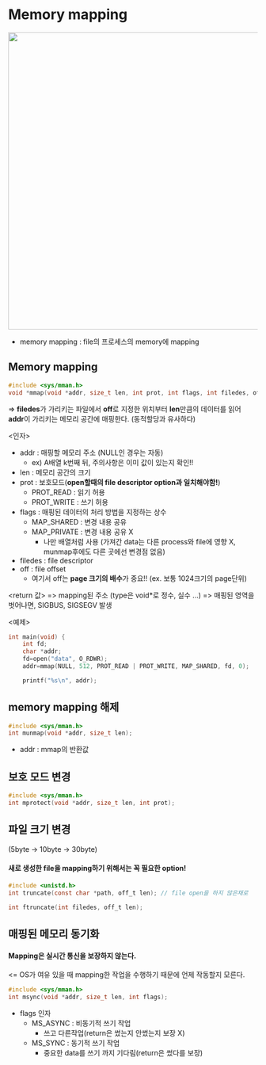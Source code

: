 # Memory mapping
<img src="https://lh3.googleusercontent.com/U_f2jiVqweb8QhfRElchZhGNoCnbaLjGXrR4fGS0keQWklhe-eJcmNAAHS01Fg9d7exW-pS7IImQiV6WHVBJ1qBYqphHyBR2aPerxH9YN8UFlqevK_GIg6cdgXrMUNHYQWx2Pm4onLCpCh3mvqoy5pBb6tYnXC10VJ4rOfMgkeuNdiHp3t94q_YYVjj2kUl9TX3p7FrJDFUlSVJlgkU8vfKgUkPcinIupIsGuViWSpnUzu-2MpuyAitKiLWjB-ctSy7QFkLJxFFipgIVj-bW1o40EU6SIVM66U1G00xEL1owI6mqaGMfEHOSKCM76m-gm_cFgdxocGsjLFcqC60-ug4gOi8H_9ygnb-B4xyBDAeRuQ4sgTdS4gmnxnmtECK8LDgLM7mV-KPb8bmpk6kPIqBGlaurphMrTwVAAmyzvBJzmhRm3VjCwrpfx0ajmKZ9vQGokVky2F8VrCsbwkYtj5KENnkIOkofGtCLErjOSGvq3-ZlP29MbgFrXg8hd47zpJ9hQHorwzg6yaaYylnknlrqtqiA67h-nUsdeWY5RTs-PVj5wxf17Jn2iOs0O5IplvOI60jS4tGuvZmzDca1d3eDBs8CRF6serVSArdexhLGD59Pu9Om9rSWX6Vk5RhqCvmW_LKGGjB_4rJu_Byxdl_ZcIjEfJvpykSrDVqeW8CFUV3tfMzwtoDpZ6-vBF42a8k7IJQYQVgdQiaxo40L0--y37AqW0mZyxcQ_JoTSO-w9bEX=w468-h931-no" width = 600px/>

- memory mapping : file의 프로세스의 memory에 mapping

## Memory mapping
``` c
#include <sys/mman.h>
void *mmap(void *addr, size_t len, int prot, int flags, int filedes, off_t off);
```
=> **filedes**가 가리키는 파일에서 **off**로 지정한 위치부터 **len**만큼의 데이터를 읽어 **addr**이 가리키는 메모리 공간에 매핑한다. (동적할당과 유사하다)

<인자>
- addr : 매핑할 메모리 주소 (NULL인 경우는 자동)
	- ex) A배열 k번째 뒤, 주의사항은 이미 값이 있는지 확인!! 
- len : 메모리 공간의 크기
- prot : 보호모드(**open할때의 file descriptor option과 일치해야함!**)
	- PROT_READ : 읽기 허용
	- PROT_WRITE : 쓰기 허용
- flags : 매핑된 데이터의 처리 방법을 지정하는 상수
	- MAP_SHARED : 변경 내용 공유
	- MAP_PRIVATE : 변경 내용 공유 X
		- 나만 배열처럼 사용 (가져간 data는 다른 process와 file에 영향 X,  munmap후에도 다른 곳에선 변경점 없음)
- filedes : file descriptor
- off : file offset
	- 여기서 off는 **page 크기의 배수**가 중요!! (ex. 보통 1024크기의 page단위)

<return 값>
=> mapping된 주소 (type은 void*로 정수, 실수 ...)
=> 매핑된 영역을 벗어나면, SIGBUS, SIGSEGV 발생

<예제>
```c
int main(void) {
	int fd;
	char *addr;
	fd=open("data", O_RDWR);
	addr=mmap(NULL, 512, PROT_READ | PROT_WRITE, MAP_SHARED, fd, 0);

	printf("%s\n", addr);
```

## memory mapping 해제
```c
#include <sys/mman.h>
int munmap(void *addr, size_t len);
```

- addr : mmap의 반환값

## 보호 모드 변경
```c
#include <sys/mman.h>
int mprotect(void *addr, size_t len, int prot);
```

## 파일 크기 변경
(5byte -> 10byte -> 30byte)
#### 새로 생성한 file을 mapping하기 위해서는 꼭 필요한 option!
```c
#include <unistd.h>
int truncate(const char *path, off_t len); // file open을 하지 않은채로

int ftruncate(int filedes, off_t len);
```

## 매핑된 메모리 동기화
#### Mapping은 실시간 통신을 보장하지 않는다.
<= OS가 여유 있을 때 mapping한 작업을 수행하기 때문에 언제 작동할지 모른다.

```c
#include <sys/mman.h>
int msync(void *addr, size_t len, int flags);
```
- flags 인자
	- MS_ASYNC : 비동기적 쓰기 작업
		- 쓰고 다른작업(return은 썼는지 안썼는지 보장 X)
	- MS_SYNC : 동기적 쓰기 작업
		- 중요한 data를 쓰기 까지 기다림(return은 썼다를 보장)
<!--stackedit_data:
eyJoaXN0b3J5IjpbNzM0OTU0ODYyLDEwOTAzODQ1NDFdfQ==
-->